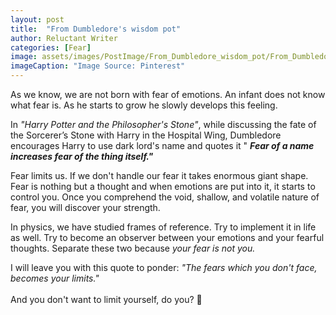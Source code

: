 ```yaml
---
layout: post
title:  "From Dumbledore's wisdom pot"
author: Reluctant Writer
categories: [Fear]
image: assets/images/PostImage/From_Dumbledore_wisdom_pot/From_Dumbledore_wisdom_pot.jpg
imageCaption: "Image Source: Pinterest"
---
```


As we know, we are not born with fear of emotions. An infant does not know what fear is. As he starts to grow he slowly develops this feeling. <br>

<!-- As Dumbledore puts it: <i> <b>Fear of a name increases fear of the thing itself.</b></i> -->

In <i>"Harry Potter and the Philosopher's Stone"</i>, while discussing the fate of the Sorcerer’s Stone with Harry in the Hospital Wing, Dumbledore encourages Harry to use dark lord's name and quotes it "<i> <b>Fear of a name increases fear of the thing itself."</b></i>

Fear limits us. If we don't handle our fear it takes enormous giant shape. Fear is nothing but a thought and when emotions are put into it, it starts to control you. Once you comprehend the void, shallow, and volatile nature of fear, you will discover your strength. 

In physics, we have studied frames of reference. Try to implement it in life as well. Try to become an observer between your emotions and your fearful thoughts. Separate these two because  <rw-custom-highlight-text> <i>your fear is not you. </i> </rw-custom-highlight-text> <br>

I will leave you with this quote to ponder: <i>"The fears which you don't face, becomes your limits." </i> <br> <br> And you don't want to limit yourself, do you? &#128578;